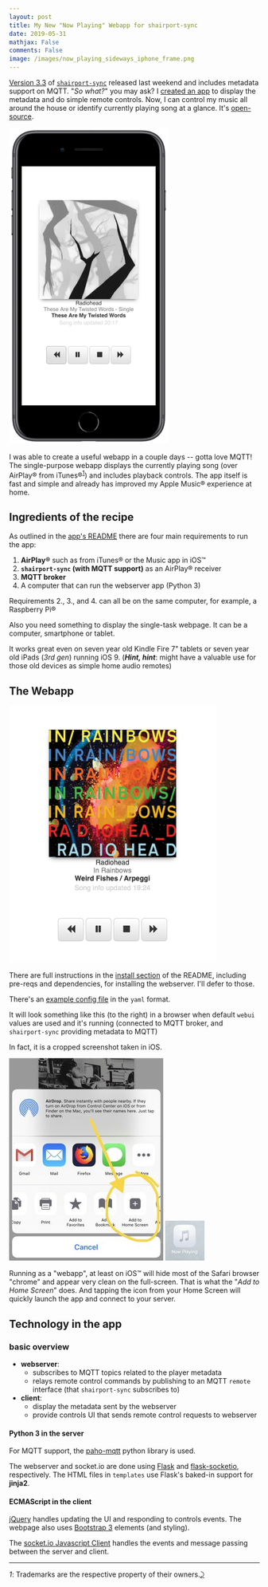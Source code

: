 ```yaml
---
layout: post
title: My New "Now Playing" Webapp for shairport-sync
date: 2019-05-31
mathjax: False
comments: False
image: /images/now_playing_sideways_iphone_frame.png
---
```


 [Version 3.3](https://github.com/mikebrady/shairport-sync/releases/tag/3.3) of [`shairport-sync`](https://github.com/mikebrady/shairport-sync) released last weekend and includes  metadata support on MQTT. "*So what?*" you may ask? I [created an app] to display the metadata and do simple remote controls. Now, I can control my music all around the house or identify currently playing song at a glance.  It's [open-source].

![demo screencap]

I was able to create a useful webapp in a couple days -- gotta love MQTT! The single-purpose webapp displays the currently playing song (over AirPlay® from iTunes®<sup id="a1">[1](#f1)</sup>) and includes  playback controls.  The app itself is fast and simple and already has improved my Apple Music® experience at home.

Ingredients of the recipe
-------------------------

As outlined in the [app's README](https://github.com/idcrook/shairport-sync-mqtt-display/blob/master/python-flask-socketio-server/README.md) there are four main requirements to run the app:

1. **AirPlay®** such as from iTunes® or the Music app in iOS™
2. **`shairport-sync` (with MQTT support)** as an AirPlay® receiver
3. **MQTT broker**
4. A computer that can run the webserver app (Python 3)

Requirements 2., 3., and 4. can all be on the same computer, for example, a Raspberry Pi®

Also you need something to display the single-task webpage. It can be a computer, smartphone or tablet.

It works great even on seven year old Kindle Fire 7" tablets or seven year old iPads (_3rd gen_) running iOS 9. (**_Hint, hint_**: might have a valuable use for those old devices as simple home audio remotes)

The Webapp
--------------------------------------------

![web app screencap >]

There are full instructions in the [install section](https://github.com/idcrook/shairport-sync-mqtt-display/blob/master/python-flask-socketio-server/README.md#install) of the README, including pre-reqs and dependencies, for installing the webserver. I'll defer to those.

There's an [example config file] in the `yaml` format.

 It will look something like this (to the right) in a browser when default `webui` values are used and it's running (connected to MQTT broker, and `shairport-sync` providing metadata to MQTT)

In fact, it is a cropped screenshot taken in iOS.

![add_to_homescreen] ![on_homescreen]

Running as a "webapp", at least on iOS™ will hide most of the Safari browser "chrome" and appear very clean on the full-screen. That is what the "_Add to Home Screen_" does. And tapping the icon from your Home Screen will quickly launch the app and connect to your server.

Technology in the app
---------------------

### basic overview

-	**webserver**:
	-	subscribes to MQTT topics related to the player metadata
	-	relays remote control commands by publishing to an MQTT `remote` interface (that `shairport-sync` subscribes to)
-	**client**:
	-	display the metadata sent by the webserver
	-	provide controls UI that sends remote control requests to webserver

#### Python 3 in the server

For MQTT support, the [paho-mqtt](https://www.eclipse.org/paho/clients/python/) python library is used.

The webserver and socket.io are done using [Flask](http://flask.pocoo.org) and [flask-socketio](https://flask-socketio.readthedocs.io/en/latest/), respectively. The HTML files in `templates` use Flask's baked-in support for **jinja2**.

#### ECMAScript in the client

[jQuery](https://code.jquery.com/jquery/)  handles updating the UI and responding to controls events. The webpage also uses [Bootstrap 3](https://getbootstrap.com/docs/3.3/) elements (and styling).

The [socket.io Javascript Client](https://github.com/socketio/socket.io-client) handles the events and message passing between the server and client.

---

<i id="f1">1</i>: Trademarks are the respective property of their owners.[⤸](#a1)


[created an app]: https://github.com/idcrook/shairport-sync-mqtt-display/tree/master/python-flask-socketio-server

[open-source]: https://github.com/idcrook/shairport-sync-mqtt-display

[example config file]: https://github.com/idcrook/shairport-sync-mqtt-display/blob/master/python-flask-socketio-server/config.example.yaml


[demo screencap]: /images/now_playing_iphone_framed.png "Hero shot in iPhone frame of Now Playing webapp"

[web app screencap >]: /images/now_playing_screencap.png "Webapp screen cap on iOS"


[add_to_homescreen]: /images/now_playing_add_to_homescreen.jpg "Share sheet menu with 'Add to Home Screen'"
[on_homescreen]: /images/now_playing_on_homescreen.jpg "Launch icon on home screen"
